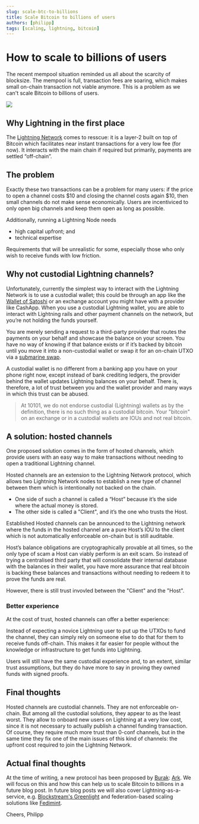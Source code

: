 ```yaml
---
slug: scale-btc-to-billions
title: Scale Bitcoin to billions of users
authors: [philipp]
tags: [scaling, lightning, bitcoin]
---
```


# How to scale to billions of users

The recent mempool situation reminded us all about the scarcity of blocksize.
The mempool is full, transaction fees are soaring, which makes small on-chain transaction not viable anymore.
This is a problem as we can't scale Bitcoin to billions of users.

![](/2023-06-28-scaling-btc/2023-06-28-future-city.png)

<!-- truncate -->

## Why Lightning in the first place

The [Lightning Network](http://lightning.network/) comes to resscue: it is a layer-2 built on top of Bitcoin which facilitates near instant transactions for a very low fee (for now).
It interacts with the main chain if required but primarily, payments are settled “off-chain”.

## The problem

Exactly these two transactions can be a problem for many users: if the price to open a channel costs $10 and closing the channel costs again $10, then small channels do not make sense economically.
Users are incentiviced to only open big channels and keep them open as long as possible.

Additionally, running a Lightning Node needs

- high capital upfront; and
- technical expertise

Requirements that will be unrealistic for some, especially those who only wish to receive funds with low friction.

## Why not custodial Lightning channels?

Unfortunately, currently the simplest way to interact with the Lightning Network is to use a custodial wallet; this could be through an app like the [Wallet of Satoshi](https://www.walletofsatoshi.com/) or an exchange account you might have with a provider like CashApp.
When you use a custodial Lightning wallet, you are able to interact with Lightning rails and other payment channels on the network, but you’re not holding the funds yourself.

You are merely sending a request to a third-party provider that routes the payments on your behalf and showcase the balance on your screen. You have no way of knowing if that balance exists or if it’s backed by bitcoin until you move it into a non-custodial wallet or swap it for an on-chain UTXO via a [submarine swap](https://docs.lightning.engineering/the-lightning-network/multihop-payments/understanding-submarine-swaps).

A custodial wallet is no different from a banking app you have on your phone right now, except instead of bank crediting ledgers, the provider behind the wallet updates Lightning balances on your behalf.
There is, therefore, a lot of trust between you and the wallet provider and many ways in which this trust can be abused.

> At 10101, we do not endorse custodial (Lightning) wallets as by the definition, there is no such thing as a custodial bitcoin. Your "bitcoin" on an exchange or in a custodial wallets are IOUs and not real bitcoin.

## A solution: hosted channels

One proposed solution comes in the form of hosted channels, which provide users with an easy way to make transactions without needing to open a traditional Lightning channel.

Hosted channels are an extension to the Lightning Network protocol, which allows two Lightning Network nodes to establish a new type of channel between them which is intentionally not backed on the chain.

- One side of such a channel is called a “Host” because it’s the side where the actual money is stored.
- The other side is called a "Client", and it’s the one who trusts the Host.

Established Hosted channels can be announced to the Lightning network where the funds in the hosted channel are a pure Host’s IOU to the client which is not automatically enforceable on-chain but is still auditable.

Host’s balance obligations are cryptographically provable at all times, so the only type of scam a Host can viably perform is an exit scam.
So instead of trying a centralised third party that will consolidate their internal database with the balances in their wallet, you have more assurance that real bitcoin is backing these balances and transactions without needing to redeem it to prove the funds are real.

However, there is still trust invovled between the "Client" and the "Host".

### Better experience

At the cost of trust, hosted channels can offer a better experience:

Instead of expecting a novice Lightning user to put up the UTXOs to fund the channel, they can simply rely on someone else to do that for them to receive funds off-chain.
This makes it far easier for people without the knowledge or infrastructure to get funds into Lightning.

Users will still have the same custodial experience and, to an extent, similar trust assumptions, but they do have more to say in proving they owned funds with signed proofs.

## Final thoughts

Hosted channels are custodial channels.
They are not enforceable on-chain.
But among all the custodial solutions, they appear to as the least worst.
They allow to onboard new users on Lightning at a very low cost, since it is not necessary to actually publish a channel funding transaction.
Of course, they require much more trust than 0-conf channels, but in the same time they fix one of the main issues of this kind of channels: the upfront cost required to join the Lightning Network.

## Actual final thoughts

At the time of writing, a new protocol has been proposed by [Burak](https://twitter.com/brqgoo): [Ark](http://arkpill.me/).
We will focus on this and how this can help us to scale Bitcoin to billions in a future blog post.
In future blog posts we will also cover Lightning-as-a-service, e.g. [Blockstream's Greenlight](https://blockstream.com/lightning/greenlight/) and federation-based scaling solutions like [Fedimint](https://fedimint.org/).

Cheers,
Philipp
